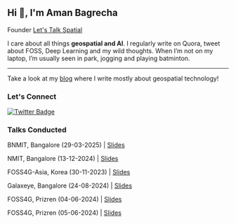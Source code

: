 ## Hi 👋, I'm Aman Bagrecha

Founder [Let's Talk Spatial](https://letstalkspatial.in/)

I care about all things **geospatial and AI**. I regularly write on Quora, tweet about FOSS, Deep Learning and my wild thoughts. When I’m not on my laptop, I’m usually seen in park, jogging and playing batminton.

---

Take a look at my <a href="https://amanbagrecha.github.io/post">blog</a> where I write mostly about geospatial technology! 


### Let's Connect

[![Twitter Badge](https://img.shields.io/twitter/follow/aman_bagrecha?style=social)](https://twitter.com/aman_bagrecha) 



### Talks Conducted


BNMIT, Bangalore (29-03-2025) | [Slides](https://docs.google.com/presentation/d/e/2PACX-1vSM8AVp3q8L5h4wtvP-NcaBg4dxKkDZIj1HPXd0AgF8q5A5o4NLc2PMI0AxMOyZH97c0ebAnmRKBH3S/pub?start=false&loop=false&delayms=3000)

NMIT, Bangalore (13-12-2024) | [Slides](https://docs.google.com/presentation/d/e/2PACX-1vQCY2iWrTUFNwvExMEhPWbi6gYhF34bg-jCzED5IuC9wE1tvC4nXwNTxawYToQOKdz7KR6J3ia7r1rY/pub?start=true&loop=false&delayms=30000)

FOSS4G-Asia, Korea (30-11-2023) | [Slides](https://docs.google.com/presentation/d/e/2PACX-1vQaP1rqI_Aj5rb3q0t6dWjN4brQs1rCqTVkY8oD7oezQDZYUi-RobhsExvjDe_qc1SeujMbsGNsFwKp/pub?start=false&loop=false&delayms=3000)

Galaxeye, Bangalore (24-08-2024) | [Slides](https://docs.google.com/presentation/d/e/2PACX-1vQf2uch3mbHGGgz3essm4UUvZK-lxVDLza4BVnfGgf3g8x0-WCVN5mVThThpCiqkzsKusSRJg1oC294/pub?start=false&loop=false&delayms=3000)

FOSS4G, Prizren (04-06-2024) | [Slides](https://docs.google.com/presentation/d/e/2PACX-1vQA8y-filgC5zYOXdgWY7-nFAplBAVKcz52_k9FG3xiyPn5ss0AMY0E9zz-fa6Qnq_gWbYdTd1Lv3FV/pub?start=false&loop=false&delayms=3000)

FOSS4G, Prizren (05-06-2024) | [Slides](https://docs.google.com/presentation/d/e/2PACX-1vTrpkekwR7sRAGSTBa5eNRrPuwoJBiqEcIA9gpaafLkOlXfFfit4GfnDC6Z-ZIvgv6tDNXFJIc-Ifhw/pub?start=false&loop=false&delayms=3000)

